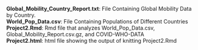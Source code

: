 
**Global_Mobility_Country_Report.txt**: File Containing Global Mobility Data by Country. \
**World_Pop_Data.csv**: File Containing Populations of Different Countries \
**Project2.Rmd**: Rmd file that analyzes World_Pop_Data.csv, Global_Mobility_Report.csv.gz, and COVID-WHO-DATA \
**Project2.html**: html file showing the output of knitting Project2.Rmd 
